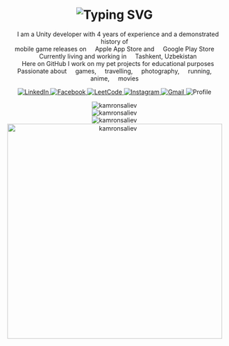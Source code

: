 <h1 align="center">
    <img src="https://readme-typing-svg.herokuapp.com?font=Verdana&weight=600&size=34&pause=1000&color=F7F7F7&center=true&vCenter=true&width=600&height=50&lines=Hi+%F0%9F%91%8B;I'm+Komroniddin+Soliev+(Kamron)" alt="Typing SVG" />
</h1>

<!-- Description -->
<p align="center">
   <img src="https://cdn-icons-png.flaticon.com/512/5969/5969294.png" width="12"/> I am a Unity developer with 4 years of experience and a demonstrated history of <br> mobile game releases on <img src="https://cdn-icons-png.flaticon.com/512/5977/5977575.png" width="12"/> Apple App Store and <img src="https://cdn-icons-png.flaticon.com/512/6124/6124997.png" width="12"/> Google Play Store
   <br><img src="https://cdn-icons-png.flaticon.com/512/609/609803.png" width="12"/> Currently living and working in <img src="https://cdn-icons-png.flaticon.com/512/6177/6177136.png" width="12"/> Tashkent, Uzbekistan
   <br><img src="https://cdn-icons-png.flaticon.com/512/560/560216.png" width="12"/> Here on GitHub I work on my pet projects for educational purposes
   <br><img src="https://cdn-icons-png.flaticon.com/512/7172/7172786.png" width="12"/> Passionate about <img src="https://cdn-icons-png.flaticon.com/512/141/141073.png" width="12"/> games, <img src="https://cdn-icons-png.flaticon.com/512/3867/3867887.png" width="12"/> travelling, <img src="https://cdn-icons-png.flaticon.com/512/2972/2972113.png" width="12"/> photography, <img src="https://cdn-icons-png.flaticon.com/512/755/755347.png" width="12"/> running, <img src="https://cdn-icons-png.flaticon.com/512/3716/3716110.png" width="12"/> anime, <img src="https://cdn-icons-png.flaticon.com/512/2217/2217611.png" width="12"/> movies
</p>

<!-- Badges -->
<p align="center">
   <a href="https://linkedin.com/in/komroniddin-soliev" target="_blank">
      <img alt="LinkedIn" src="https://img.shields.io/badge/-LinkedIn-0084b1?style=flat&logo=linkedin&logoColor=white" />
   </a>
   <a href="https://fb.com/komroniddin.soliev" target="_blank">
      <img alt="Facebook" src="https://img.shields.io/badge/-Facebook-3a559f?style=flat&logo=facebook&logoColor=white" />
   </a>
   <a href="https://leetcode.com/KamronSaliev/" target="_blank">
      <img alt="LeetCode" src="https://img.shields.io/badge/-LeetCode-ffa116?style=flat&logo=leetcode&logoColor=white" />
   </a>
   <a href="https://instagram.com/kamronsaliev" target="_blank">
      <img alt="Instagram" src="https://img.shields.io/badge/-Instagram-c536a4?style=flat&logo=instagram&logoColor=white" />
   </a>
   <a href="mailto:kamron.saliev5@gmail.com" target="_blank">
      <img alt="Gmail" src="https://img.shields.io/badge/-Gmail-dd4b39?style=flat&logo=gmail&logoColor=white" />
   </a>
   <img alt="Profile" src="https://komarev.com/ghpvc/?username=kamronsaliev&label=Profile%20views&color=178600&style=flat" />
</p>

<!-- GitHub stats -->
<p align="center">
   <img src="https://github-readme-stats-git-masterrstaa-rickstaa.vercel.app/api?username=kamronsaliev&locale=en&theme=nord&count_private=true&show_icons=true&hide=contribs,issues&card_width=495" alt="kamronsaliev" />
   <br><img src="https://github-readme-stats-git-masterrstaa-rickstaa.vercel.app/api/top-langs?username=kamronsaliev&locale=en&theme=nord&layout=compact&card_width=495" alt="kamronsaliev" />
   <br><img src="https://github-readme-streak-stats.herokuapp.com/?user=kamronsaliev&theme=nord&count_private=true&no-bg=true&no-frame=true" alt="kamronsaliev" />
   <br><img width="495pt" src="https://github-profile-trophy.vercel.app/?username=kamronsaliev&theme=nord&margin-w=7&title=Commits,Followers,Repositories,Stars,PullRequest&column=5" alt="kamronsaliev" />
</p>
